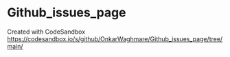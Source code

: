 # Github_issues_page
Created with CodeSandbox
https://codesandbox.io/s/github/OnkarWaghmare/Github_issues_page/tree/main/
